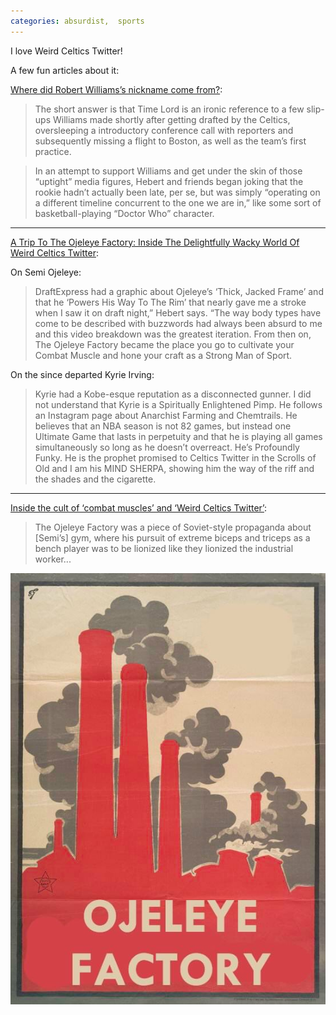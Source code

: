 ```yaml
---
categories: absurdist,  sports
---
```


I love Weird Celtics Twitter!

A few fun articles about it:

[Where did Robert Williams’s nickname come from?](https://www.boston.com/sports/boston-celtics/2018/12/14/robert-williams-time-lord-nickname/):

> The short answer is that Time Lord is an ironic reference to a few slip-ups Williams made shortly after getting drafted by the Celtics, oversleeping a introductory conference call with reporters and subsequently missing a flight to Boston, as well as the team’s first practice.

> In an attempt to support Williams and get under the skin of those “uptight” media figures, Hebert and friends began joking that the rookie hadn’t actually been late, per se, but was simply “operating on a different timeline concurrent to the one we are in,” like some sort of basketball-playing “Doctor Who” character.

***

[A Trip To The Ojeleye Factory: Inside The Delightfully Wacky World Of Weird Celtics Twitter](https://uproxx.com/dimemag/weird-celtics-twitter-isaiah-thomas-ojeleye-factory-combat-muscles/):

On Semi Ojeleye:

> DraftExpress had a graphic about Ojeleye’s ‘Thick, Jacked Frame’ and that he ‘Powers His Way To The Rim’ that nearly gave me a stroke when I saw it on draft night,” Hebert says. “The way body types have come to be described with buzzwords had always been absurd to me and this video breakdown was the greatest iteration. From then on, The Ojeleye Factory became the place you go to cultivate your Combat Muscle and hone your craft as a Strong Man of Sport.

On the since departed Kyrie Irving:

> Kyrie had a Kobe-esque reputation as a disconnected gunner. I did not understand that Kyrie is a Spiritually Enlightened Pimp. He follows an Instagram page about Anarchist Farming and Chemtrails. He believes that an NBA season is not 82 games, but instead one Ultimate Game that lasts in perpetuity and that he is playing all games simultaneously so long as he doesn’t overreact. He’s Profoundly Funky. He is the prophet promised to Celtics Twitter in the Scrolls of Old and I am his MIND SHERPA, showing him the way of the riff and the shades and the cigarette.

***

[Inside the cult of ‘combat muscles’ and ‘Weird Celtics Twitter’](https://www.boston.com/sports/boston-celtics/2018/07/12/semi-ojeleye-guerschon-yabusele-combat-muscles-weird-celtics-twitter/):

> The Ojeleye Factory was a piece of Soviet-style propaganda about [Semi’s] gym, where his pursuit of extreme biceps and triceps as a bench player was to be lionized like they lionized the industrial worker...

![ojeleye](https://raw.githubusercontent.com/muneer78/muneer78.github.io/master/images/ojeleye-factory.jpeg) 
